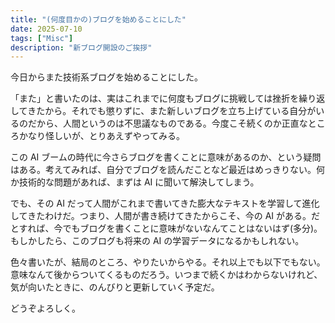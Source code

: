 ```yaml
---
title: "(何度目かの)ブログを始めることにした"
date: 2025-07-10
tags: ["Misc"]
description: "新ブログ開設のご挨拶"
---
```


今日からまた技術系ブログを始めることにした。

「また」と書いたのは、実はこれまでに何度もブログに挑戦しては挫折を繰り返してきたから。それでも懲りずに、また新しいブログを立ち上げている自分がいるのだから、人間というのは不思議なものである。今度こそ続くのか正直なところかなり怪しいが、とりあえずやってみる。

この AI ブームの時代に今さらブログを書くことに意味があるのか、という疑問はある。考えてみれば、自分でブログを読んだことなど最近はめっきりない。何か技術的な問題があれば、まずは AI に聞いて解決してしまう。

でも、その AI だって人間がこれまで書いてきた膨大なテキストを学習して進化してきたわけだ。つまり、人間が書き続けてきたからこそ、今の AI がある。だとすれば、今でもブログを書くことに意味がないなんてことはないはず(多分)。もしかしたら、このブログも将来の AI の学習データになるかもしれない。

色々書いたが、結局のところ、やりたいからやる。それ以上でも以下でもない。意味なんて後からついてくるものだろう。いつまで続くかはわからないけれど、気が向いたときに、のんびりと更新していく予定だ。

どうぞよろしく。
